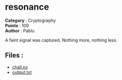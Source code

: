 # resonance

**Category**    : Cryptography<br>
**Points**      : 100<br>
**Author**      : Pablu

A faint signal was captured. Nothing more, nothing less.

## Files : 
 - [chall.py](dist/chall.py)
 - [output.txt](dist/output.txt)


